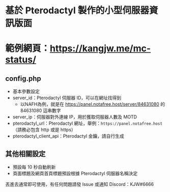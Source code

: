 # 基於 Pterodactyl 製作的小型伺服器資訊版面

# 範例網頁：https://kangjw.me/mc-status/

## config.php
- 基本參數設定
- server_id：Pterodactyl 伺服器 ID，可以在網址找得到
  - 以NAFH為例，就是在 https://panel.notafree.host/server/84631080 的 84631080 這串數字
- server_ip：伺服器對外連線 IP，用於獲取伺服器人數及 MOTD
- pterodactyl_url：Pterodactyl 網址，舉例：`https://panel.notafree.host` （請務必包含 http 或是 https）
- pterodactyl_client_api：Pterodactyl 金鑰，請自行生成

## 其他相關設定
- 預設每 10 秒自動刷新
- 頁面標題及網頁首頁標題預設根據 Pterodactyl 伺服器名稱決定

丟進去通常即可使用，有任何問題請發 Issue 或通知 Discord：KJW#6666
